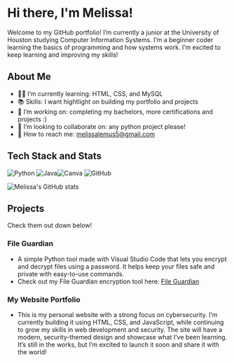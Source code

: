 # Hi there, I'm Melissa!

Welcome to my GitHub portfolio! I’m currently a junior at the University of Houston studying Computer Information Systems. I’m a beginner coder learning the basics of programming and how systems work. I’m excited to keep learning and improving my skills!

##  About Me

- 👩‍💻 I’m currently learning: HTML, CSS, and MySQL
- 📚 Skills: I want hightlight on building my portfolio and projects
- 🔭 I’m working on: completing my bachelors, more certifications and projects :)
- 🤝 I’m looking to collaborate on: any python project please!
- 📧 How to reach me: melissalemus5@gmail.com
  
##  Tech Stack and Stats
![Python](https://img.shields.io/badge/python-3670A0?style=flat&logo=python&logoColor=ffdd54) ![Java](https://img.shields.io/badge/java-%23ED8B00.svg?style=flat&logo=openjdk&logoColor=white)![Canva](https://img.shields.io/badge/Canva-%2300C4CC.svg?style=flat&logo=Canva&logoColor=white) ![GitHub](https://img.shields.io/badge/github-%23121011.svg?style=flat&logo=github&logoColor=white) 

![Melissa's GitHub stats](https://github-readme-stats.vercel.app/api?username=melissalemus&show_icons=true&theme=radical)

##  Projects

Check them out down below!

### File Guardian 
- A simple Python tool made with Visual Studio Code that lets you encrypt and decrypt files using a password. It helps keep your files safe and private with easy-to-use commands.
- Check out my File Guardian encryption tool here: [File Guardian](https://github.com/melissalemus/File-Guardian)

### My Website Portfolio
- This is my personal website with a strong focus on cybersecurity. I’m currently building it using HTML, CSS, and JavaScript, while continuing to grow my skills in web development and security. The site will have a modern, security-themed design and showcase what I’ve been learning. It’s still in the works, but I’m excited to launch it soon and share it with the world!

